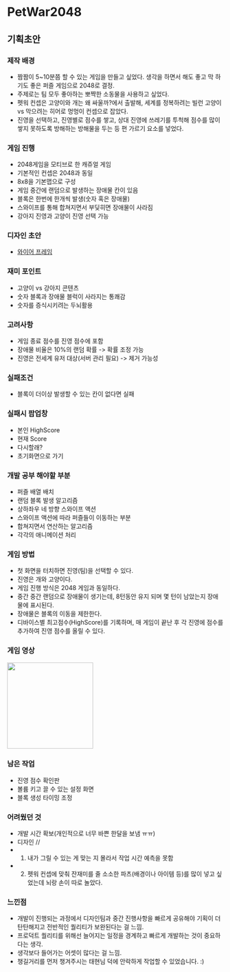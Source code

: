 # PetWar2048

## 기획초안

### 제작 배경 
- 짬짬이 5~10분쯤 할 수 있는 게임을 만들고 싶었다. 생각을 하면서 해도 좋고 막 하기도 좋은 퍼즐 게임으로 2048로 결정.
- 주제로는 팀 모두 좋아하는 뽀쨕한 소동물을 사용하고 싶었다.
- 펫워 컨셉은 고양이와 개는 왜 싸울까?에서 출발해, 세계를 정복하려는 빌런 고양이 vs 막으려는 히어로 멍멍이 컨셉으로 잡았다.
- 진영을 선택하고, 진영별로 점수를 쌓고, 상대 진영에 쓰레기를 투척해 점수를 많이 쌓지 못하도록 방해하는 방해물을 두는 등 편 가르기 요소를 넣었다.

### 게임 진행
- 2048게임을 모티브로 한 캐쥬얼 게임
- 기본적인 컨셉은 2048과 동일
- 8x8을 기본맵으로 구성
- 게임 중간에 랜덤으로 발생하는 장애물 칸이 있음
- 블록은 한번에 한개씩 발생(숫자 혹은 장애물)
- 스와이프를 통해 합쳐지면서 부딪히면 장애물이 사라짐
- 강아지 진영과 고양이 진영 선택 가능

### 디자인 초안
- [와이어 프레임](https://www.figma.com/file/wLV5f6His2uGQ831Eue7uu/Untitled?node-id=0%3A1)

### 재미 포인트
- 고양이 vs 강아지 콘텐츠
- 숫자 블록과 장애물 블럭이 사라지는 통쾌감
- 숫자를 증식시키려는 두뇌활용

### 고려사항
- 게임 종료 점수를 진영 점수에 포함
- 장애물 비율은 10%의 랜덤 확률 -> 확률 조정 가능
- 진영은 전세계 유저 대상(서버 관리 필요) -> 제거 가능성

### 실패조건
- 블록이 더이상 발생할 수 있는 칸이 없다면 실패

### 실패시 팝업창
- 본인 HighScore
- 현재 Score
- 다시할래?
- 초기화면으로 가기

### 개발 공부 해야할 부분
- 퍼즐 배열 배치
- 랜덤 블록 발생 알고리즘
- 상하좌우 네 방향 스와이프 액션
- 스와이프 액션에 따라 퍼즐들이 이동하는 부분
- 합쳐지면서 연산하는 알고리즘
- 각각의 애니메이션 처리

### 게임 방법
- 첫 화면을 터치하면 진영(팀)을 선택할 수 있다.
- 진영은 개와 고양이다.
- 게임 진행 방식은 2048 게임과 동일하다.
- 중간 중간 랜덤으로 장애물이 생기는데, 8턴동안 유지 되며 몇 턴이 남았는지 장애물에 표시된다.
- 장애물은 블록의 이동을 제한한다.
- 디바이스별 최고점수(HighScore)를 기록하며, 매 게임이 끝난 후 각 진영에 점수를 추가하여 진영 점수를 올릴 수 있다.

### 게임 영상
<img width="200" src="https://user-images.githubusercontent.com/11881712/137608230-06e81168-5670-4cee-8dde-fd5af5ecc4ce.gif"/>

### 남은 작업
- 진영 점수 확인판
- 볼륨 키고 끌 수 있는 설정 화면
- 블록 생성 타이밍 조정

### 어려웠던 것
- 개발 시간 확보(개인적으로 너무 바쁜 한달을 보냄 ㅠㅠ)
- 디자인 // 
- 1. 내가 그릴 수 있는 게 맞는 지 몰라서 작업 시간 예측을 못함
- 2. 펫워 컨셉에 맞춰 잔재미를 줄 소소한 파츠(배경이나 아이템 등)를 많이 넣고 싶었는데 뇌랑 손이 따로 놀았다.

### 느낀점
- 개발이 진행되는 과정에서 디자인팀과 중간 진행사항을 빠르게 공유해야 기획이 더 탄탄해지고 전반적인 퀄리티가 보완된다는 걸 느낌.
- 프로덕트 퀄리티를 위해선 늘어지는 일정을 경계하고 빠르게 개발하는 것이 중요하다는 생각.
- 생각보다 들어가는 어셋이 많다는 걸 느낌.
- 챙길거리를 먼저 챙겨주시는 태현님 덕에 안락하게 작업할 수 있었습니다. :) 

